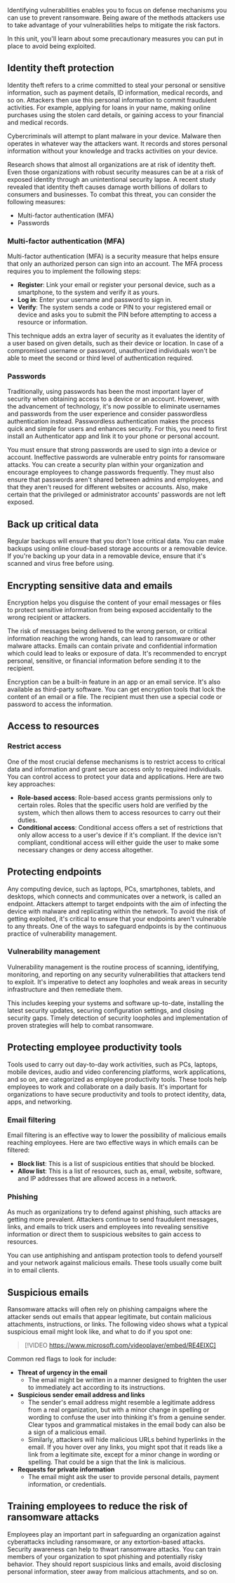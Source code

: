 Identifying vulnerabilities enables you to focus on defense mechanisms you can use to prevent ransomware. Being aware of the methods attackers use to take advantage of your vulnerabilities helps to mitigate the risk factors.

In this unit, you'll learn about some precautionary measures you can put in place to avoid being exploited.

## Identity theft protection

Identity theft refers to a crime committed to steal your personal or sensitive information, such as payment details, ID information, medical records, and so on. Attackers then use this personal information to commit fraudulent activities. For example, applying for loans in your name, making online purchases using the stolen card details, or gaining access to your financial and medical records.

Cybercriminals will attempt to plant malware in your device. Malware then operates in whatever way the attackers want. It records and stores personal information without your knowledge and tracks activities on your device.

Research shows that almost all organizations are at risk of identity theft. Even those organizations with robust security measures can be at a risk of exposed identity through an unintentional security lapse. A recent study revealed that identity theft causes damage worth billions of dollars to consumers and businesses. To combat this threat, you can consider the following measures:

- Multi-factor authentication (MFA)
- Passwords

### Multi-factor authentication (MFA)

Multi-factor authentication (MFA) is a security measure that helps ensure that only an authorized person can sign into an account. The MFA process requires you to implement the following steps:

- **Register**: Link your email or register your personal device, such as a smartphone, to the system and verify it as yours.
- **Log in**: Enter your username and password to sign in.
- **Verify**: The system sends a code or PIN to your registered email or device and asks you to submit the PIN before attempting to access a resource or information.

This technique adds an extra layer of security as it evaluates the identity of a user based on given details, such as their device or location. In case of a compromised username or password, unauthorized individuals won't be able to meet the second or third level of authentication required.

### Passwords

Traditionally, using passwords has been the most important layer of security when obtaining access to a device or an account. However, with the advancement of technology, it's now possible to eliminate usernames and passwords from the user experience and consider passwordless authentication instead. Passwordless authentication makes the process quick and simple for users and enhances security. For this, you need to first install an Authenticator app and link it to your phone or personal account.

You must ensure that strong passwords are used to sign into a device or account. Ineffective passwords are vulnerable entry points for ransomware attacks. You can create a security plan within your organization and encourage employees to change passwords frequently. They must also ensure that passwords aren't shared between admins and employees, and that they aren't reused for different websites or accounts. Also, make certain that the privileged or administrator accounts' passwords are not left exposed.

## Back up critical data

Regular backups will ensure that you don't lose critical data. You can make backups using online cloud-based storage accounts or a removable device. If you're backing up your data in a removable device, ensure that it's scanned and virus free before using.

## Encrypting sensitive data and emails

Encryption helps you disguise the content of your email messages or files to protect sensitive information from being exposed accidentally to the wrong recipient or attackers.

The risk of messages being delivered to the wrong person, or critical information reaching the wrong hands, can lead to ransomware or other malware attacks. Emails can contain private and confidential information which could lead to leaks or exposure of data. It's recommended to encrypt personal, sensitive, or financial information before sending it to the recipient.

Encryption can be a built-in feature in an app or an email service. It's also available as third-party software. You can get encryption tools that lock the content of an email or a file. The recipient must then use a special code or password to access the information.

## Access to resources

### Restrict access

One of the most crucial defense mechanisms is to restrict access to critical data and information and grant secure access only to required individuals. You can control access to protect your data and applications. Here are two key approaches:

- **Role-based access**: Role-based access grants permissions only to certain roles. Roles that the specific users hold are verified by the system, which then allows them to access resources to carry out their duties.
- **Conditional access**: Conditional access offers a set of restrictions that only allow access to a user's device if it's compliant. If the device isn't compliant, conditional access will either guide the user to make some necessary changes or deny access altogether.

## Protecting endpoints

Any computing device, such as laptops, PCs, smartphones, tablets, and desktops, which connects and communicates over a network, is called an endpoint. Attackers attempt to target endpoints with the aim of infecting the device with malware and replicating within the network. To avoid the risk of getting exploited, it's critical to ensure that your endpoints aren't vulnerable to any threats. One of the ways to safeguard endpoints is by the continuous practice of vulnerability management.

### Vulnerability management

Vulnerability management is the routine process of scanning, identifying, monitoring, and reporting on any security vulnerabilities that attackers tend to exploit. It's imperative to detect any loopholes and weak areas in security infrastructure and then remediate them.

This includes keeping your systems and software up-to-date, installing the latest security updates, securing configuration settings, and closing security gaps. Timely detection of security loopholes and implementation of proven strategies will help to combat ransomware.

## Protecting employee productivity tools

Tools used to carry out day-to-day work activities, such as PCs, laptops, mobile devices, audio and video conferencing platforms, work applications, and so on, are categorized as employee productivity tools. These tools help employees to work and collaborate on a daily basis. It's important for organizations to have secure productivity and tools to protect identity, data, apps, and networking.

### Email filtering

Email filtering is an effective way to lower the possibility of malicious emails reaching employees. Here are two effective ways in which emails can be filtered:

- **Block list**: This is a list of suspicious entities that should be blocked.
- **Allow list**: This is a list of resources, such as, email, website, software, and IP addresses that are allowed access in a network.

### Phishing

As much as organizations try to defend against phishing, such attacks are getting more prevalent. Attackers continue to send fraudulent messages, links, and emails to trick users and employees into revealing sensitive information or direct them to suspicious websites to gain access to resources.

You can use antiphishing and antispam protection tools to defend yourself and your network against malicious emails. These tools usually come built in to email clients.

## Suspicious emails

Ransomware attacks will often rely on phishing campaigns where the attacker sends out emails that appear legitimate, but contain malicious attachments, instructions, or links. The following video shows what a typical suspicious email might look like, and what to do if you spot one:

> [!VIDEO https://www.microsoft.com/videoplayer/embed/RE4EIXC]

Common red flags to look for include:

- **Threat of urgency in the email**
  - The email might be written in a manner designed to frighten the user to immediately act according to its instructions.
- **Suspicious sender email address and links**
  - The sender's email address might resemble a legitimate address from a real organization, but with a minor change in spelling or wording to confuse the user into thinking it's from a genuine sender. Clear typos and grammatical mistakes in the email body can also be a sign of a malicious email.
  - Similarly, attackers will hide malicious URLs behind hyperlinks in the email. If you hover over any links, you might spot that it reads like a link from a legitimate site, except for a minor change in wording or spelling. That could be a sign that the link is malicious.
- **Requests for private information**
  - The email might ask the user to provide personal details, payment information, or credentials.

## Training employees to reduce the risk of ransomware attacks

Employees play an important part in safeguarding an organization against cyberattacks including ransomware, or any extortion-based attacks. Security awareness can help to thwart ransomware attacks. You can train members of your organization to spot phishing and potentially risky behavior. They should report suspicious links and emails, avoid disclosing personal information, steer away from malicious attachments, and so on.
